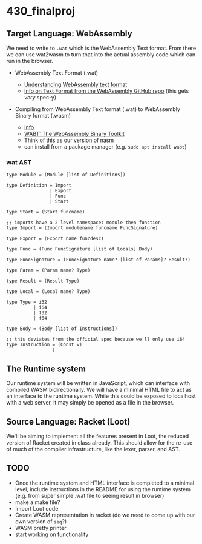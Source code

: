 # 430_finalproj

## Target Language: WebAssembly

We need to write to `.wat` which is the WebAssembly Text format. From there we can use wat2wasm to turn that into the actual assembly code which can run in the browser.

- WebAssembly Text Format (.wat)
  - [Understanding WebAssembly text format](https://developer.mozilla.org/en-US/docs/WebAssembly/Understanding_the_text_format)
  - [Info on Text Format from the WebAssembly GitHub repo](https://webassembly.github.io/spec/core/text/index.html) (this gets _very_ spec-y)

- Compiling from WebAssembly Text format (.wat) to WebAssembly Binary format (.wasm)
  - [Info](https://developer.mozilla.org/en-US/docs/WebAssembly/Text_format_to_wasm)
  - [WABT: The WebAssembly Binary Toolkit](https://github.com/webassembly/wabt)
  - Think of this as our version of nasm
  - can install from a package manager (e.g. `sudo apt install wabt`)

### wat AST

```
type Module = (Module [list of Definitions])

type Definition = Import
                | Export
                | Func
                | Start

type Start = (Start funcname)

;; imports have a 2 level namespace: module then function
type Import = (Import modulename funcname FuncSignature)

type Export = (Export name funcdesc)

type Func = (Func FuncSignature [list of Locals] Body)

type FuncSignature = (FuncSignature name? [list of Params]? Result?)

type Param = (Param name? Type)

type Result = (Result Type)

type Local = (Local name? Type)

type Type = i32
          | i64
          | f32
          | f64

type Body = (Body [list of Instructions])

;; this deviates from the official spec because we'll only use i64
type Instruction = (Const v)
                 | 
```

## The Runtime system

Our runtime system will be written in JavaScript, which can interface with compiled WASM bidirectionally.
We will have a minimal HTML file to act as an interface to the runtime system.
While this could be exposed to localhost with a web server, it may simply be opened as a file in the browser.

## Source Language: Racket (Loot)

We'll be aiming to implement all the features present in Loot, the reduced version of Racket created in class already.
This should allow for the re-use of much of the compiler infrastructure, like the lexer, parser, and AST.

## TODO

- Once the runtime system and HTML interface is completed to a minimal level, include instructions in the README for using the runtime system (e.g. from super simple .wat file to seeing result in browser)
- make a make file?
- Import Loot code
- Create WASM representation in racket (do we need to come up with our own version of `seq`?)
- WASM pretty printer
- start working on functionality
